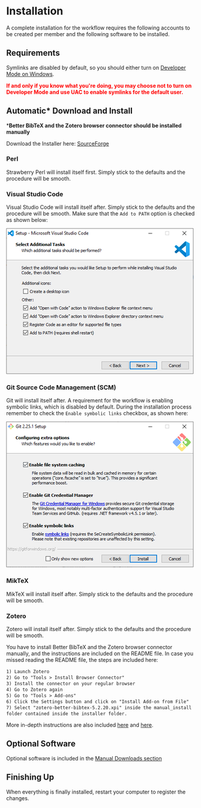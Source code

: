 # Installation
A complete installation for the workflow requires the following accounts to be created per member and the following software to be installed.

## Requirements
Symlinks are disabled by default, so you should either turn on [Developer Mode on Windows](https://docs.microsoft.com/en-us/windows/uwp/get-started/enable-your-device-for-development).

**<span style="color:red">If and only if you know what you're doing, you may choose not to turn on Developer Mode and use UAC to enable symlinks for the default user.</span>**

## Automatic* Download and Install
***Better BibTeX and the Zotero browser connector should be installed manually**

Download the Installer here: [SourceForge](https://sourceforge.net/projects/researchworkflowpackage/files/)

### Perl
Strawberry Perl will install itself first. 
Simply stick to the defaults and the procedure will be smooth.

### Visual Studio Code
Visual Studio Code will install itself after.
Simply stick to the defaults and the procedure will be smooth.
Make sure that the `Add to PATH` option is checked as shown below:

![Screenshot](img/vscode_installer-screencap.PNG)

### Git Source Code Management (SCM)
Git will install itself after.
A requirement for the workflow is enabling symbolic links, which is disabled by default.
During the installation process remember to check the `Enable symbolic links` checkbox, as shown here:

![Screenshot](img/git-screencap.PNG)

### MikTeX
MikTeX will install itself after.
Simply stick to the defaults and the procedure will be smooth.

### Zotero
Zotero will install itself after.
Simply stick to the defaults and the procedure will be smooth.

You have to install Better BibTeX and the Zotero browser connector manually, and the instructions are included on the README file.
In case you missed reading the README file, the steps are included here:

    1) Launch Zotero
    2) Go to "Tools > Install Browser Connector"
    3) Install the connector on your regular browser
    4) Go to Zotero again
    5) Go to "Tools > Add-ons"
    6) Click the Settings button and click on "Install Add-on from File"
    7) Select "zotero-better-bibtex-5.2.20.xpi" inside the manual_install folder contained inside the installer folder.

More in-depth instructions are also included [here](https://retorque.re/zotero-better-bibtex/) and [here](https://guides.lib.fsu.edu/zotero/install/connector).

## Optional Software
Optional software is included in the [Manual Downloads section](../man_downloads)

## Finishing Up
When everything is finally installed, restart your computer to register the changes.